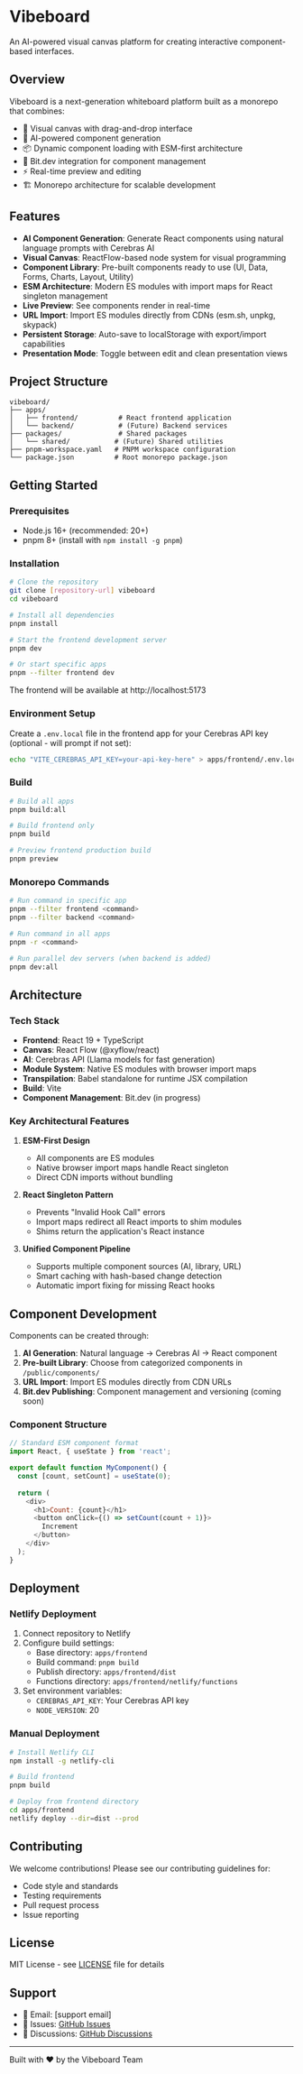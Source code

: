 # Vibeboard

An AI-powered visual canvas platform for creating interactive component-based interfaces.

## Overview

Vibeboard is a next-generation whiteboard platform built as a monorepo that combines:
- 🎨 Visual canvas with drag-and-drop interface
- 🤖 AI-powered component generation
- 📦 Dynamic component loading with ESM-first architecture
- 🔧 Bit.dev integration for component management
- ⚡ Real-time preview and editing
- 🏗️ Monorepo architecture for scalable development

## Features

- **AI Component Generation**: Generate React components using natural language prompts with Cerebras AI
- **Visual Canvas**: ReactFlow-based node system for visual programming
- **Component Library**: Pre-built components ready to use (UI, Data, Forms, Charts, Layout, Utility)
- **ESM Architecture**: Modern ES modules with import maps for React singleton management
- **Live Preview**: See components render in real-time
- **URL Import**: Import ES modules directly from CDNs (esm.sh, unpkg, skypack)
- **Persistent Storage**: Auto-save to localStorage with export/import capabilities
- **Presentation Mode**: Toggle between edit and clean presentation views

## Project Structure

```
vibeboard/
├── apps/
│   ├── frontend/          # React frontend application
│   └── backend/           # (Future) Backend services
├── packages/              # Shared packages
│   └── shared/           # (Future) Shared utilities
├── pnpm-workspace.yaml   # PNPM workspace configuration
└── package.json          # Root monorepo package.json
```

## Getting Started

### Prerequisites

- Node.js 16+ (recommended: 20+)
- pnpm 8+ (install with `npm install -g pnpm`)

### Installation

```bash
# Clone the repository
git clone [repository-url] vibeboard
cd vibeboard

# Install all dependencies
pnpm install

# Start the frontend development server
pnpm dev

# Or start specific apps
pnpm --filter frontend dev
```

The frontend will be available at http://localhost:5173

### Environment Setup

Create a `.env.local` file in the frontend app for your Cerebras API key (optional - will prompt if not set):

```bash
echo "VITE_CEREBRAS_API_KEY=your-api-key-here" > apps/frontend/.env.local
```

### Build

```bash
# Build all apps
pnpm build:all

# Build frontend only
pnpm build

# Preview frontend production build
pnpm preview
```

### Monorepo Commands

```bash
# Run command in specific app
pnpm --filter frontend <command>
pnpm --filter backend <command>

# Run command in all apps
pnpm -r <command>

# Run parallel dev servers (when backend is added)
pnpm dev:all
```

## Architecture

### Tech Stack
- **Frontend**: React 19 + TypeScript
- **Canvas**: React Flow (@xyflow/react)
- **AI**: Cerebras API (Llama models for fast generation)
- **Module System**: Native ES modules with browser import maps
- **Transpilation**: Babel standalone for runtime JSX compilation
- **Build**: Vite
- **Component Management**: Bit.dev (in progress)

### Key Architectural Features

1. **ESM-First Design**
   - All components are ES modules
   - Native browser import maps handle React singleton
   - Direct CDN imports without bundling

2. **React Singleton Pattern**
   - Prevents "Invalid Hook Call" errors
   - Import maps redirect all React imports to shim modules
   - Shims return the application's React instance

3. **Unified Component Pipeline**
   - Supports multiple component sources (AI, library, URL)
   - Smart caching with hash-based change detection
   - Automatic import fixing for missing React hooks

## Component Development

Components can be created through:

1. **AI Generation**: Natural language → Cerebras AI → React component
2. **Pre-built Library**: Choose from categorized components in `/public/components/`
3. **URL Import**: Import ES modules directly from CDN URLs
4. **Bit.dev Publishing**: Component management and versioning (coming soon)

### Component Structure

```javascript
// Standard ESM component format
import React, { useState } from 'react';

export default function MyComponent() {
  const [count, setCount] = useState(0);
  
  return (
    <div>
      <h1>Count: {count}</h1>
      <button onClick={() => setCount(count + 1)}>
        Increment
      </button>
    </div>
  );
}
```

## Deployment

### Netlify Deployment

1. Connect repository to Netlify
2. Configure build settings:
   - Base directory: `apps/frontend`
   - Build command: `pnpm build`
   - Publish directory: `apps/frontend/dist`
   - Functions directory: `apps/frontend/netlify/functions`
3. Set environment variables:
   - `CEREBRAS_API_KEY`: Your Cerebras API key
   - `NODE_VERSION`: 20

### Manual Deployment

```bash
# Install Netlify CLI
npm install -g netlify-cli

# Build frontend
pnpm build

# Deploy from frontend directory
cd apps/frontend
netlify deploy --dir=dist --prod
```

## Contributing

We welcome contributions! Please see our contributing guidelines for:
- Code style and standards
- Testing requirements
- Pull request process
- Issue reporting

## License

MIT License - see [LICENSE](LICENSE) file for details

## Support

- 📧 Email: [support email]
- 🐛 Issues: [GitHub Issues](https://github.com/[org]/vibeboard/issues)
- 💬 Discussions: [GitHub Discussions](https://github.com/[org]/vibeboard/discussions)

---

Built with ❤️ by the Vibeboard Team